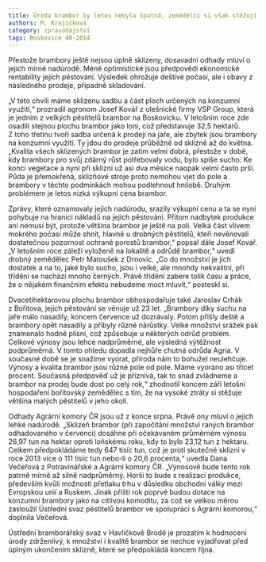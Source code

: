```yaml
---
title: Úroda brambor by letos nebyla špatná, zemědělci si však stěžují na velké ztráty 
authors: M. Krajíčková
category: zpravodajství
tags: Boskovice 40-2014 
---
```


Přestože brambory ještě nejsou úplně sklizeny, dosavadní odhady mluví o jejich mírné nadúrodě. Méně optimistické jsou předpovědi ekonomické rentability jejich pěstování. Výsledek ohrožuje deštivé počasí, ale i obavy z následného prodeje, případně skladování.

„V této chvíli máme sklizenu sadbu a část ploch určených na konzumní využití,“ prozradil agronom Josef Kovář z olešnické firmy VSP Group, která je jedním z velkých pěstitelů brambor na Boskovicku. V letošním roce zde osadili stejnou plochu brambor jako loni, což představuje 32,5 hektarů. Z toho třetinu tvoří sadba určená k prodeji na jaře, ale zbytek jsou brambory na konzumní využití. Ty jdou do prodeje průběžně od sklizně až do května. „Kvalita všech sklizených brambor je zatím velmi dobrá, přestože v době, kdy brambory pro svůj zdárný růst potřebovaly vodu, bylo spíše sucho. Ke konci vegetace a nyní při sklizni už asi dva měsíce naopak velmi často prší. Půda je přemokřená, sklizňové stroje proto nemohou vjet do pole a brambory v těchto podmínkách mohou podlehnout hnilobě. Druhým problémem je letos nízká výkupní cena brambor. 

Zprávy, které oznamovaly jejich nadúrodu, srazily výkupní cenu a ta se nyní pohybuje na hranici nákladů na jejich pěstování. Přitom nadbytek produkce ani nemusí být, protože většina brambor je ještě na poli. Velká část vlivem mokrého počasí může shnít, hlavně u drobných pěstitelů, kteří nevěnovali dostatečnou pozornost ochraně porostů brambor,“ popsal dále Josef Kovář. 
„V letošním roce záleží vyloženě na lokalitě a odrůdě brambor,“ uvedl drobný zemědělec Petr Matoušek z Drnovic. „Co do množství je jich dostatek a na to, jaké bylo sucho, jsou i velké, ale mnohdy nekvalitní, při třídění se nachází mnoho černých. Právě třídění zabere tolik času a práce, že o nějakém finančním efektu nebudeme moct mluvit,“ posteskl si.

Dvacetihektarovou plochu brambor obhospodařuje také Jaroslav Crhák z Bořitova, jejich pěstování se věnuje už 23 let. „Brambory díky suchu na jaře málo nasadily, koncem července už dozrávaly. Potom přišly deště a brambory opět nasadily a přibyly různé nárůstky. Velké množství srážek pak znamenalo hodně plísní, což způsobuje u některých odrůd problém. Celkové výnosy jsou lehce nadprůměrné, ale výsledná výtěžnost podprůměrná. V tomto ohledu dopadla nejhůře chutná odrůda Agria. V současné době se je snažíme vyorat, příroda nám to bohužel neulehčuje. Výnosy a kvalita brambor jsou různé pole od pole. Máme vyoráno asi třicet procent. Současná předpověď už je příznivá, tak to snad zvládneme a brambor na prodej bude dost po celý rok,“ zhodnotil koncem září letošní hospodaření bořitovský zemědělec s tím, že na vysoké ztráty si stěžuje většina malých pěstitelů v jeho okolí.

Odhady Agrární komory ČR jsou už z konce srpna. Právě ony mluví o jejich lehké nadúrodě. „Sklizeň brambor (při započítání množství raných brambor odhadovaného v červenci) dosáhne při očekávaném průměrném výnosu 26,97 tun na hektar oproti loňskému roku, kdy to bylo 23,12 tun z hektaru. Celkem předpokládáme tedy 647 tisíc tun, což je proti skutečné sklizni v roce 2013 více o 111 tisíc tun nebo-li o 20,6 procenta,“ uvedla Dana Večeřová z Potravinářské a Agrární komory ČR. „Výnosově bude tento rok patrně mírně až silně nadprůměrný. Horší to bude s realizací produkce, především kvůli možnosti přetlaku trhu v důsledku obchodní války mezi Evropskou unií a Ruskem. Jinak příští rok poprvé budou dotace na konzumní brambory jako na citlivou komoditu, za což se velkou měrou zasloužil Ústřední svaz pěstitelů brambor ve spolupráci s Agrární komorou,“ doplnila Večeřová.

Ústřední bramborářský svaz v Havlíčkově Brodě je prozatím k hodnocení úrody zdrženlivý, k množství i kvalitě brambor se nechce vyjadřovat před úplným ukončením sklizně, které se předpokládá koncem října.
